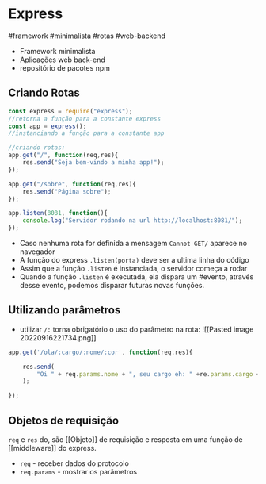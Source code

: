 # Express
#framework #minimalista #rotas #web-backend  
- Framework minimalista
- Aplicações web back-end
- repositório de pacotes npm

## Criando Rotas
```js
const express = require("express");
//retorna a função para a constante express
const app = express();
//instanciando a função para a constante app

//criando rotas:
app.get("/", function(req,res){
	res.send("Seja bem-vindo a minha app!");
});

app.get("/sobre", function(req,res){
	res.send("Página sobre");
});

app.listen(8081, function(){
	console.log("Servidor rodando na url http://localhost:8081/");
});

```

- Caso nenhuma rota for definida a mensagem ``Cannot GET/`` aparece no navegador
- A função do express ``.listen(porta)``  deve ser a ultima linha do código
- Assim que a função ``.listen`` é instanciada, o servidor começa a rodar
- Quando a função ``.listen`` é executada, ela dispara um #evento, através desse evento, podemos disparar futuras novas funções.

## Utilizando parâmetros
- utilizar ``/:`` torna obrigatório o uso do parâmetro na rota:
![[Pasted image 20220916221734.png]]

```js
app.get('/ola/:cargo/:nome/:cor', function(req,res){

	res.send(
		"Oi " + req.params.nome + ", seu cargo eh: " +re.params.cargo + ". Sua cor favorita eh: " +req.params.cor; 
	);

});
```

## Objetos de requisição
``req`` e ``res`` do, são [[Objeto]] de requisição e resposta em uma função de [[middleware]] do express.
- ``req`` - receber dados do protocolo
- ``req.params`` - mostrar os parâmetros
